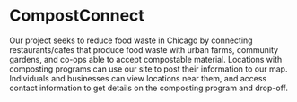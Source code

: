 # CompostConnect
Our project seeks to reduce food waste in Chicago by connecting restaurants/cafes that produce food waste with urban farms, community gardens, and co-ops able to accept compostable material. Locations with composting programs can use our site to post their information to our map. Individuals and businesses can view locations near them, and access contact information to get details on the composting program and drop-off.
